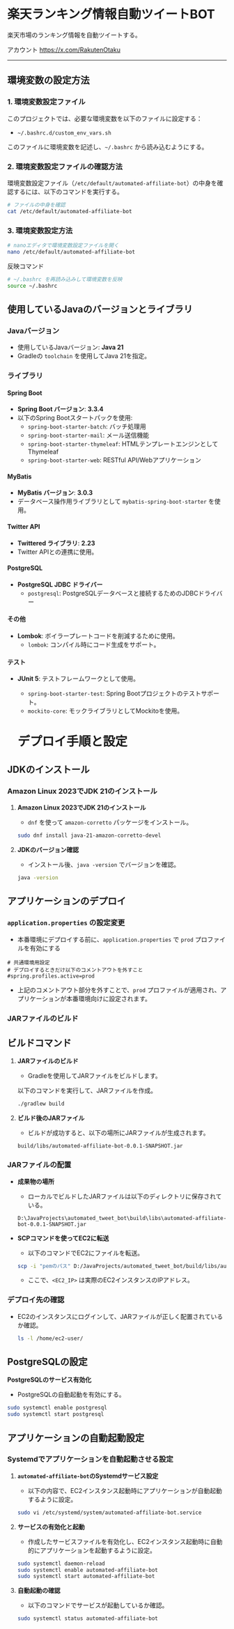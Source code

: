 # 楽天ランキング情報自動ツイートBOT

楽天市場のランキング情報を自動ツイートする。

アカウント
https://x.com/RakutenOtaku

---

## **環境変数の設定方法**

### 1. **環境変数設定ファイル**

このプロジェクトでは、必要な環境変数を以下のファイルに設定する：

- `~/.bashrc.d/custom_env_vars.sh`

このファイルに環境変数を記述し、`~/.bashrc` から読み込むようにする。

### 2. **環境変数設定ファイルの確認方法**

環境変数設定ファイル（`/etc/default/automated-affiliate-bot`）の中身を確認するには、以下のコマンドを実行する。

```bash
# ファイルの中身を確認
cat /etc/default/automated-affiliate-bot
```
### 3. **環境変数設定方法**
```bash
# nanoエディタで環境変数設定ファイルを開く
nano /etc/default/automated-affiliate-bot
```

反映コマンド
```bash
# ~/.bashrc を再読み込みして環境変数を反映
source ~/.bashrc
```

## 使用しているJavaのバージョンとライブラリ

### Javaバージョン
- 使用しているJavaバージョン: **Java 21**
- Gradleの `toolchain` を使用してJava 21を指定。

### ライブラリ

#### Spring Boot
- **Spring Boot バージョン**: **3.3.4**
- 以下のSpring Bootスタートパックを使用:
  - `spring-boot-starter-batch`: バッチ処理用
  - `spring-boot-starter-mail`: メール送信機能
  - `spring-boot-starter-thymeleaf`: HTMLテンプレートエンジンとしてThymeleaf
  - `spring-boot-starter-web`: RESTful API/Webアプリケーション

#### MyBatis
- **MyBatis バージョン**: **3.0.3**
- データベース操作用ライブラリとして `mybatis-spring-boot-starter` を使用。

#### Twitter API
- **Twittered ライブラリ**: **2.23**
- Twitter APIとの連携に使用。

#### PostgreSQL
- **PostgreSQL JDBC ドライバー**
  - `postgresql`: PostgreSQLデータベースと接続するためのJDBCドライバー

#### その他
- **Lombok**: ボイラープレートコードを削減するために使用。
  - `lombok`: コンパイル時にコード生成をサポート。


#### テスト
- **JUnit 5**: テストフレームワークとして使用。
  - `spring-boot-starter-test`: Spring Bootプロジェクトのテストサポート。
  - `mockito-core`: モックライブラリとしてMockitoを使用。
  
  
  
  # デプロイ手順と設定

## JDKのインストール

### Amazon Linux 2023でJDK 21のインストール

1. **Amazon Linux 2023でJDK 21のインストール**
   - `dnf` を使って `amazon-corretto` パッケージをインストール。
   
   ```bash
   sudo dnf install java-21-amazon-corretto-devel
   ```

2. **JDKのバージョン確認**
   - インストール後、`java -version` でバージョンを確認。

   ```bash
   java -version
   ```

## アプリケーションのデプロイ


### `application.properties` の設定変更

   - 本番環境にデプロイする前に、`application.properties` で `prod` プロファイルを有効にする
   
   ```properties
   # 共通環境用設定
   # デプロイするときだけ以下のコメントアウトを外すこと
   #spring.profiles.active=prod
   ```

   - 上記のコメントアウト部分を外すことで、`prod` プロファイルが適用され、アプリケーションが本番環境向けに設定されます。
   
### JARファイルのビルド

## ビルドコマンド

1. **JARファイルのビルド**
   - Gradleを使用してJARファイルをビルドします。
   
   以下のコマンドを実行して、JARファイルを作成。

   ```bash
   ./gradlew build
   ```

2. **ビルド後のJARファイル**
   - ビルドが成功すると、以下の場所にJARファイルが生成されます。

   ```plaintext
   build/libs/automated-affiliate-bot-0.0.1-SNAPSHOT.jar
   ```

### JARファイルの配置

- **成果物の場所**
  - ローカルでビルドしたJARファイルは以下のディレクトリに保存されている。
  
  ```plaintext
  D:\JavaProjects\automated_tweet_bot\build\libs\automated-affiliate-bot-0.0.1-SNAPSHOT.jar
  ```
  
- **SCPコマンドを使ってEC2に転送**
  - 以下のコマンドでEC2にファイルを転送。

  ```bash
  scp -i "pemのパス" D:/JavaProjects/automated_tweet_bot/build/libs/automated-affiliate-bot-0.0.1-SNAPSHOT.jar ec2-user@<EC2_IP>:/home/ec2-user/
  ```

  - ここで、`<EC2_IP>` は実際のEC2インスタンスのIPアドレス。

### デプロイ先の確認

- EC2のインスタンスにログインして、JARファイルが正しく配置されているか確認。

  ```bash
  ls -l /home/ec2-user/
  ```

## PostgreSQLの設定
 **PostgreSQLのサービス有効化**
   - PostgreSQLの自動起動を有効にする。

   ```bash
   sudo systemctl enable postgresql
   sudo systemctl start postgresql
   ```

## アプリケーションの自動起動設定

### Systemdでアプリケーションを自動起動させる設定

1. **`automated-affiliate-bot`のSystemdサービス設定**
   - 以下の内容で、EC2インスタンス起動時にアプリケーションが自動起動するように設定。

   ```bash
   sudo vi /etc/systemd/system/automated-affiliate-bot.service
   ```

2. **サービスの有効化と起動**
   - 作成したサービスファイルを有効化し、EC2インスタンス起動時に自動的にアプリケーションを起動するように設定。

   ```bash
   sudo systemctl daemon-reload
   sudo systemctl enable automated-affiliate-bot
   sudo systemctl start automated-affiliate-bot
   ```

3. **自動起動の確認**
   - 以下のコマンドでサービスが起動しているか確認。

   ```bash
   sudo systemctl status automated-affiliate-bot
   ```

  
